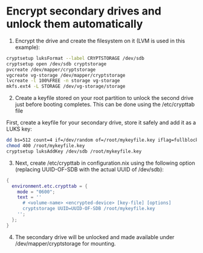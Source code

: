 # Encrypt secondary drives and unlock them automatically

1. Encrypt the drive and create the filesystem on it (LVM is used in this example):

```bash
cryptsetup luksFormat --label CRYPTSTORAGE /dev/sdb
cryptsetup open /dev/sdb cryptstorage
pvcreate /dev/mapper/cryptstorage
vgcreate vg-storage /dev/mapper/cryptstorage
lvcreate -l 100%FREE -n storage vg-storage
mkfs.ext4 -L STORAGE /dev/vg-storage/storage
```

2. Create a keyfile stored on your root partition to unlock the second drive just before booting completes.
This can be done using the /etc/crypttab file

First, create a keyfile for your secondary drive, store it safely and add it as a LUKS key:

```bash
dd bs=512 count=4 if=/dev/random of=/root/mykeyfile.key iflag=fullblock
chmod 400 /root/mykeyfile.key
cryptsetup luksAddKey /dev/sdb /root/mykeyfile.key
```

3. Next, create /etc/crypttab in configuration.nix using the following option (replacing UUID-OF-SDB with the actual UUID of /dev/sdb):

```nix
{
  environment.etc.crypttab = {
    mode = "0600";
    text = ''
      # <volume-name> <encrypted-device> [key-file] [options]
      cryptstorage UUID=UUID-OF-SDB /root/mykeyfile.key
    '';
  };
}
```

4. The secondary drive will be unlocked and made available under /dev/mapper/cryptstorage for mounting.
